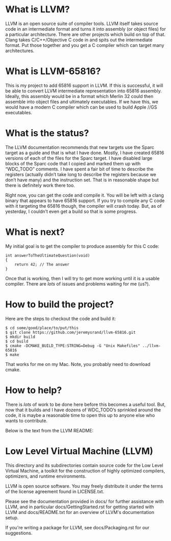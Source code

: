 What is LLVM?
============
LLVM is an open source suite of compiler tools.  LLVM itself takes source code
in an intermediate format and turns it into assembly (or object files) for a
particular architecture.  There are other projects which build on top of that.
Clang takes C/C++/Objective C code in and spits out the intermediate format.
Put those together and you get a C compiler which can target many architectures.


What is LLVM-65816?
=================
This is my project to add 65816 support in LLVM.  If this is successful, it
will be able to convert LLVM intermediate representation into 65816 assembly.
Ideally, this assembly would be in a format which Merlin 32 could then assemble
into object files and ultimately executables.  If we have this, we would have a
modern C compiler which can be used to build Apple //GS executables.


What is the status?
===============
The LLVM documentation recommends that new targets use the Sparc target as a
guide and that is what I have done.  Mostly, I have created 65816 versions of
each of the files for the Sparc target.  I have disabled large blocks of the
Sparc code that I copied and marked them up with “WDC_TODO” comments.  I have
spent a fair bit of time to describe the registers (actually didn’t take long
to describe the registers because we don’t have many) and the instruction set.
That is in reasonable shape but there is definitely work there too.

Right now, you can get the code and compile it.  You will be left with a clang
binary that appears to have 65816 support.  If you try to compile any C code
with it targeting the 65816 though, the compiler will crash today.  But, as of
yesterday, I couldn’t even get a build so that is some progress.


What is next?
===========
My initial goal is to get the compiler to produce assembly for this C code:

    int answerToTheUltimateQuestion(void)
    {
        return 42; // The answer
    }

Once that is working, then I will try to get more working until it is a usable
compiler.  There are _lots_ of issues and problems waiting for me (us?).


How to build the project?
=========================
Here are the steps to checkout the code and build it:

    $ cd some/good/place/to/put/this
    $ git clone https://github.com/jeremysrand/llvm-65816.git
    $ mkdir build
    $ cd build
    $ cmake -DCMAKE_BUILD_TYPE:STRING=Debug -G "Unix Makefiles" ../llvm-65816
    $ make

That works for me on my Mac.  Note, you probably need to download cmake.


How to help?
============
There is _lots_ of work to be done here before this becomes a useful tool.
But, now that it builds and I have dozens of WDC_TODO’s sprinkled around the
code, it is maybe a reasonable time to open this up to anyone else who wants to
contribute.


Below is the text from the LLVM README:


Low Level Virtual Machine (LLVM)
================================

This directory and its subdirectories contain source code for the Low Level
Virtual Machine, a toolkit for the construction of highly optimized compilers,
optimizers, and runtime environments.

LLVM is open source software. You may freely distribute it under the terms of
the license agreement found in LICENSE.txt.

Please see the documentation provided in docs/ for further
assistance with LLVM, and in particular docs/GettingStarted.rst for getting
started with LLVM and docs/README.txt for an overview of LLVM's
documentation setup.

If you're writing a package for LLVM, see docs/Packaging.rst for our
suggestions.

